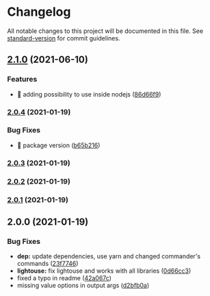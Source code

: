# Changelog

All notable changes to this project will be documented in this file. See [standard-version](https://github.com/conventional-changelog/standard-version) for commit guidelines.

## [2.1.0](https://github.com/thecreazy/siteaudit/compare/v2.0.4...v2.1.0) (2021-06-10)


### Features

* 🎸 adding possibility to use inside nodejs ([86d66f9](https://github.com/thecreazy/siteaudit/commit/86d66f93d80b88e04bb1929b5a41f24f8b29ba47))

### [2.0.4](https://github.com/thecreazy/siteaudit/compare/v2.0.3...v2.0.4) (2021-01-19)


### Bug Fixes

* 🐛 package version ([b65b216](https://github.com/thecreazy/siteaudit/commit/b65b21690ec9c91046653a19b74ba74a8c72397f))

### [2.0.3](https://github.com/thecreazy/siteaudit/compare/v2.0.2...v2.0.3) (2021-01-19)

### [2.0.2](https://github.com/thecreazy/siteaudit/compare/v2.0.1...v2.0.2) (2021-01-19)

### [2.0.1](https://github.com/thecreazy/siteaudit/compare/v2.0.0...v2.0.1) (2021-01-19)

## 2.0.0 (2021-01-19)


### Bug Fixes

* **dep:** update dependencies, use yarn and changed commander's commands ([23f7746](https://github.com/thecreazy/siteaudit/commit/23f7746c9d7380d0dfa30e354c05ca48b66d9aef))
* **lightouse:** fix lightouse and works with all libraries ([0d66cc3](https://github.com/thecreazy/siteaudit/commit/0d66cc35b857aa63013dedcea1dcfa6a60be8ffa))
* fixed a typo in readme ([42a067c](https://github.com/thecreazy/siteaudit/commit/42a067c05bee17a33191195c0ef4ae8999c5c6af))
* missing value options in output args ([d2bfb0a](https://github.com/thecreazy/siteaudit/commit/d2bfb0a59507dee3eeb5e1379e2eda67532faff8))
